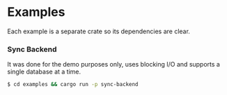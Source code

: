 # Examples

Each example is a separate crate so its dependencies are clear.

### Sync Backend

It was done for the demo purposes only, uses blocking I/O and supports a single database at a time.

```sh
$ cd examples && cargo run -p sync-backend
```